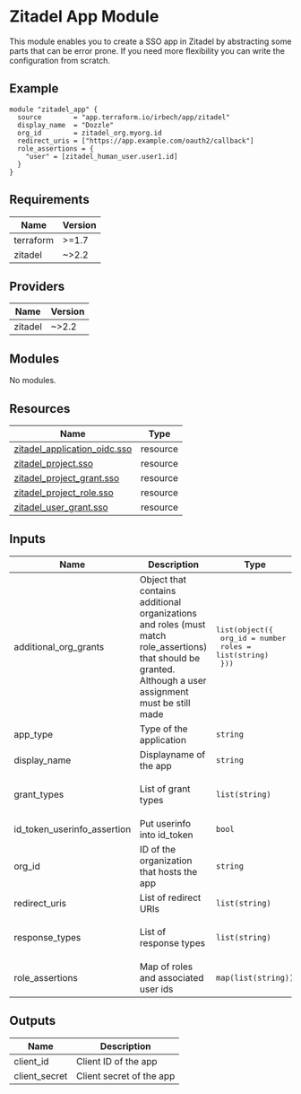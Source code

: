 # Zitadel App Module

This module enables you to create a SSO app in Zitadel by abstracting some parts that can be error prone.
If you need more flexibility you can write the configuration from scratch.

## Example

```hcl
module "zitadel_app" {
  source        = "app.terraform.io/irbech/app/zitadel"
  display_name  = "Dozzle"
  org_id        = zitadel_org.myorg.id
  redirect_uris = ["https://app.example.com/oauth2/callback"]
  role_assertions = {
    "user" = [zitadel_human_user.user1.id]
  }
}
```

<!-- BEGIN_TF_DOCS -->
## Requirements

| Name | Version |
|------|---------|
| terraform | >=1.7 |
| zitadel | ~>2.2 |

## Providers

| Name | Version |
|------|---------|
| zitadel | ~>2.2 |

## Modules

No modules.

## Resources

| Name | Type |
|------|------|
| [zitadel_application_oidc.sso](https://registry.terraform.io/providers/zitadel/zitadel/latest/docs/resources/application_oidc) | resource |
| [zitadel_project.sso](https://registry.terraform.io/providers/zitadel/zitadel/latest/docs/resources/project) | resource |
| [zitadel_project_grant.sso](https://registry.terraform.io/providers/zitadel/zitadel/latest/docs/resources/project_grant) | resource |
| [zitadel_project_role.sso](https://registry.terraform.io/providers/zitadel/zitadel/latest/docs/resources/project_role) | resource |
| [zitadel_user_grant.sso](https://registry.terraform.io/providers/zitadel/zitadel/latest/docs/resources/user_grant) | resource |

## Inputs

| Name | Description | Type | Default | Required |
|------|-------------|------|---------|:--------:|
| additional\_org\_grants | Object that contains additional organizations and roles (must match role\_assertions) that should be granted. Although a user assignment must be still made | <pre>list(object({<br/>    org_id = number<br/>    roles  = list(string)<br/>  }))</pre> | `[]` | no |
| app\_type | Type of the application | `string` | `"OIDC_APP_TYPE_WEB"` | no |
| display\_name | Displayname of the app | `string` | n/a | yes |
| grant\_types | List of grant types | `list(string)` | <pre>[<br/>  "OIDC_GRANT_TYPE_AUTHORIZATION_CODE"<br/>]</pre> | no |
| id\_token\_userinfo\_assertion | Put userinfo into id\_token | `bool` | `true` | no |
| org\_id | ID of the organization that hosts the app | `string` | n/a | yes |
| redirect\_uris | List of redirect URIs | `list(string)` | n/a | yes |
| response\_types | List of response types | `list(string)` | <pre>[<br/>  "OIDC_RESPONSE_TYPE_CODE"<br/>]</pre> | no |
| role\_assertions | Map of roles and associated user ids | `map(list(string))` | n/a | yes |

## Outputs

| Name | Description |
|------|-------------|
| client\_id | Client ID of the app |
| client\_secret | Client secret of the app |
<!-- END_TF_DOCS -->